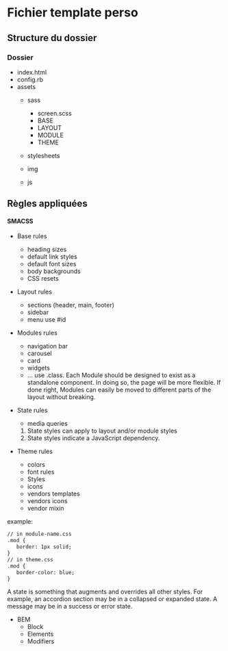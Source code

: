 # Fichier template perso
## Structure du dossier
### Dossier
* index.html
* config.rb
* assets
     * sass
              
        * screen.scss
        * BASE
        * LAYOUT
        * MODULE
        * THEME
     * stylesheets
     * img
     * js

## Règles appliquées
#### SMACSS 
* Base rules
   * heading sizes
   * default link styles
   * default font sizes
   * body backgrounds
   * CSS resets

* Layout rules
   * sections (header, main, footer)
   * sidebar
   * menu
use #id   
* Modules rules
   * navigation bar
   * carousel
   * card
   * widgets
   * ...
use .class. Each Module should be designed to exist as a standalone component. In doing so, the page will be more flexible. If done right, Modules can easily be moved to different parts of the layout without breaking.   

* State rules 
   * media queries
  1. State styles can apply to layout and/or module styles
  2. State styles indicate a JavaScript dependency.

* Theme rules
    * colors
    * font rules
    * Styles 
    * icons
    * vendors templates
    * vendors icons
    * vendor mixin

example:
 ``` html
// in module-name.css
.mod {
    border: 1px solid;
}
// in theme.css
.mod {
    border-color: blue;
}
```

A state is something that augments and overrides all other styles. For example, an accordion section may be in a collapsed or expanded state. A message may be in a success or error state.
* BEM
   * Block
   * Elements
   * Modifiers